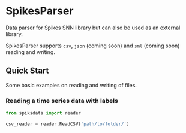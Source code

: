 # SpikesParser

Data parser for Spikes SNN library but can also be used as an external library.

SpikesParser supports `csv`, `json` (coming soon) and `sml` (coming soon) reading and writing.

## Quick Start

Some basic examples on reading and writing of files.

### Reading a time series data with labels

```python
from spiksdata import reader

csv_reader = reader.ReadCSV('path/to/folder/')
```

